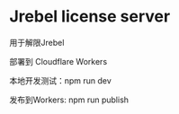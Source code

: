 
# Jrebel license server 

用于解限Jrebel

部署到 Cloudflare Workers

本地开发测试：npm run dev

发布到Workers: npm run publish

